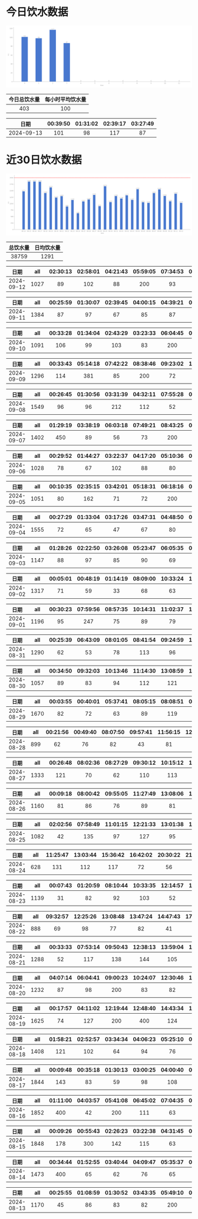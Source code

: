 # 今日饮水数据

<div align=center>
<img src="today.png" style="zoom: 100%;" />

| 今日总饮水量 | 每小时平均饮水量 |
| :----: | :----: |
| 403 | 100 |
</div>

| 日期 | 00:39:50 | 01:31:02 | 02:39:17 | 03:27:49 |
| :----: | :----: | :----: | :----: | :----: |
| 2024-09-13 | 101 | 98 | 117 | 87 |

# 近30日饮水数据

<div align=center>
<img src="30.png"style="zoom: 100%;" />

| 总饮水量 | 日均饮水量 |
| :----: | :----: |
| 38759 | 1291 |
</div>

| 日期 | all | 02:30:13 | 02:58:01 | 04:21:43 | 05:59:05 | 07:34:53 | 08:38:54 | 17:14:28 | 19:44:23 | 21:45:35 | 22:48:20 |
| :----: | :----: | :----: | :----: | :----: | :----: | :----: | :----: | :----: | :----: | :----: | :----: |
| 2024-09-12 | 1027 | 89 | 102 | 88 | 200 | 93 | 79 | 67 | 100 | 113 | 96 |

| 日期 | all | 00:25:59 | 01:30:07 | 02:39:45 | 04:00:15 | 04:39:21 | 05:00:45 | 06:42:00 | 07:06:21 | 15:44:16 | 16:39:41 | 19:10:09 | 20:38:45 | 21:16:38 | 22:26:54 | 22:42:29 | 23:53:21 |
| :----: | :----: | :----: | :----: | :----: | :----: | :----: | :----: | :----: | :----: | :----: | :----: | :----: | :----: | :----: | :----: | :----: | :----: |
| 2024-09-11 | 1384 | 87 | 97 | 67 | 85 | 87 | 73 | 200 | 86 | 59 | 50 | 47 | 81 | 109 | 86 | 88 | 82 |

| 日期 | all | 00:33:28 | 01:34:04 | 02:43:29 | 03:23:33 | 06:04:45 | 07:15:08 | 12:30:01 | 18:47:48 | 19:15:06 | 22:42:04 | 23:16:32 |
| :----: | :----: | :----: | :----: | :----: | :----: | :----: | :----: | :----: | :----: | :----: | :----: | :----: |
| 2024-09-10 | 1091 | 106 | 99 | 103 | 83 | 200 | 80 | 83 | 86 | 97 | 67 | 87 |

| 日期 | all | 00:33:43 | 05:14:18 | 07:42:22 | 08:38:46 | 09:23:02 | 17:09:34 | 17:41:06 | 20:02:39 | 20:49:30 | 22:32:55 |
| :----: | :----: | :----: | :----: | :----: | :----: | :----: | :----: | :----: | :----: | :----: | :----: |
| 2024-09-09 | 1296 | 114 | 381 | 85 | 200 | 72 | 108 | 99 | 55 | 76 | 106 |

| 日期 | all | 00:26:45 | 01:30:56 | 03:31:39 | 04:32:11 | 07:55:28 | 08:47:26 | 08:56:07 | 16:47:07 | 17:17:22 | 19:08:48 | 20:33:30 | 21:45:13 | 22:11:06 | 22:41:32 | 23:42:40 |
| :----: | :----: | :----: | :----: | :----: | :----: | :----: | :----: | :----: | :----: | :----: | :----: | :----: | :----: | :----: | :----: | :----: |
| 2024-09-08 | 1549 | 96 | 96 | 212 | 112 | 52 | 250 | 96 | 95 | 67 | 70 | 65 | 87 | 86 | 67 | 98 |

| 日期 | all | 01:29:19 | 03:38:19 | 06:03:18 | 07:49:21 | 08:43:25 | 08:53:51 | 17:12:07 | 19:36:00 | 20:48:17 | 22:31:33 | 22:42:53 |
| :----: | :----: | :----: | :----: | :----: | :----: | :----: | :----: | :----: | :----: | :----: | :----: | :----: |
| 2024-09-07 | 1402 | 450 | 89 | 56 | 73 | 200 | 52 | 120 | 95 | 77 | 106 | 84 |

| 日期 | all | 00:29:52 | 01:44:27 | 03:22:37 | 04:17:20 | 05:10:36 | 06:24:08 | 07:04:14 | 08:45:33 | 20:44:14 | 22:03:07 |
| :----: | :----: | :----: | :----: | :----: | :----: | :----: | :----: | :----: | :----: | :----: | :----: |
| 2024-09-06 | 1028 | 78 | 67 | 102 | 88 | 80 | 87 | 113 | 200 | 105 | 108 |

| 日期 | all | 00:10:35 | 02:35:15 | 03:42:01 | 05:18:31 | 06:18:16 | 07:40:53 | 08:13:11 | 19:40:59 | 20:14:43 | 22:09:06 | 22:33:23 |
| :----: | :----: | :----: | :----: | :----: | :----: | :----: | :----: | :----: | :----: | :----: | :----: | :----: |
| 2024-09-05 | 1051 | 80 | 162 | 71 | 72 | 200 | 71 | 63 | 95 | 86 | 64 | 87 |

| 日期 | all | 00:27:29 | 01:33:04 | 03:17:26 | 03:47:31 | 04:48:50 | 05:51:45 | 06:22:41 | 07:25:09 | 08:28:29 | 11:39:16 | 17:09:18 | 17:30:22 | 19:49:06 | 20:47:45 | 22:30:53 |
| :----: | :----: | :----: | :----: | :----: | :----: | :----: | :----: | :----: | :----: | :----: | :----: | :----: | :----: | :----: | :----: | :----: |
| 2024-09-04 | 1555 | 72 | 65 | 47 | 67 | 80 | 200 | 298 | 96 | 72 | 60 | 95 | 81 | 83 | 97 | 142 |

| 日期 | all | 01:28:26 | 02:22:50 | 03:26:08 | 05:23:47 | 06:05:35 | 07:33:33 | 07:52:11 | 08:33:56 | 09:15:11 | 16:29:10 | 18:16:41 | 19:18:39 | 19:47:07 | 20:31:07 | 22:43:22 |
| :----: | :----: | :----: | :----: | :----: | :----: | :----: | :----: | :----: | :----: | :----: | :----: | :----: | :----: | :----: | :----: | :----: |
| 2024-09-03 | 1147 | 88 | 97 | 85 | 90 | 69 | 63 | 73 | 42 | 72 | 77 | 80 | 89 | 53 | 102 | 67 |

| 日期 | all | 00:05:01 | 00:48:19 | 01:14:19 | 08:09:00 | 10:33:24 | 11:49:40 | 12:49:58 | 13:45:14 | 14:55:11 | 16:08:48 | 16:52:25 | 20:28:05 | 20:36:24 | 22:34:23 |
| :----: | :----: | :----: | :----: | :----: | :----: | :----: | :----: | :----: | :----: | :----: | :----: | :----: | :----: | :----: | :----: |
| 2024-09-02 | 1317 | 71 | 59 | 33 | 68 | 63 | 46 | 99 | 101 | 67 | 95 | 71 | 102 | 42 | 400 |

| 日期 | all | 00:30:23 | 07:59:56 | 08:57:35 | 10:14:31 | 11:02:37 | 13:12:24 | 15:12:26 | 16:22:17 | 17:16:51 | 18:02:50 | 20:10:58 | 21:28:25 | 22:03:13 |
| :----: | :----: | :----: | :----: | :----: | :----: | :----: | :----: | :----: | :----: | :----: | :----: | :----: | :----: | :----: |
| 2024-09-01 | 1196 | 95 | 247 | 75 | 89 | 79 | 105 | 62 | 54 | 56 | 113 | 95 | 62 | 64 |

| 日期 | all | 00:25:39 | 06:43:09 | 08:01:05 | 08:41:54 | 09:24:59 | 10:15:04 | 11:46:07 | 12:20:48 | 13:05:29 | 15:13:39 | 16:28:45 | 17:52:54 | 20:27:28 | 22:04:21 | 22:52:34 |
| :----: | :----: | :----: | :----: | :----: | :----: | :----: | :----: | :----: | :----: | :----: | :----: | :----: | :----: | :----: | :----: | :----: |
| 2024-08-31 | 1290 | 62 | 53 | 78 | 113 | 96 | 78 | 66 | 67 | 143 | 103 | 87 | 100 | 88 | 74 | 82 |

| 日期 | all | 00:34:50 | 09:32:03 | 10:13:46 | 11:14:30 | 13:08:59 | 13:47:34 | 14:55:34 | 16:57:09 | 20:39:01 | 21:35:04 | 22:35:10 | 22:58:19 | 23:53:01 |
| :----: | :----: | :----: | :----: | :----: | :----: | :----: | :----: | :----: | :----: | :----: | :----: | :----: | :----: | :----: |
| 2024-08-30 | 1057 | 89 | 83 | 94 | 112 | 121 | 37 | 90 | 112 | 60 | 65 | 88 | 73 | 33 |

| 日期 | all | 00:03:55 | 00:40:01 | 05:37:41 | 08:05:15 | 08:08:51 | 08:41:10 | 09:50:41 | 13:04:21 | 14:09:01 | 14:32:05 | 15:18:51 | 15:57:40 | 16:58:42 | 18:27:35 | 20:14:57 | 20:42:23 | 21:20:19 | 22:06:17 | 22:25:07 | 23:35:44 | 23:51:18 |
| :----: | :----: | :----: | :----: | :----: | :----: | :----: | :----: | :----: | :----: | :----: | :----: | :----: | :----: | :----: | :----: | :----: | :----: | :----: | :----: | :----: | :----: | :----: |
| 2024-08-29 | 1670 | 82 | 72 | 63 | 89 | 119 | 74 | 93 | 82 | 101 | 47 | 123 | 147 | 42 | 95 | 98 | 90 | 73 | 62 | 43 | 43 | 32 |

| 日期 | all | 00:21:56 | 00:49:40 | 08:07:50 | 09:57:41 | 11:56:15 | 12:20:47 | 13:01:47 | 16:34:00 | 17:40:57 | 21:23:24 | 21:41:47 |
| :----: | :----: | :----: | :----: | :----: | :----: | :----: | :----: | :----: | :----: | :----: | :----: | :----: |
| 2024-08-28 | 899 | 62 | 76 | 82 | 43 | 81 | 110 | 62 | 133 | 101 | 72 | 77 |

| 日期 | all | 00:26:48 | 08:02:36 | 08:27:29 | 09:30:12 | 10:15:12 | 12:14:11 | 13:05:37 | 14:35:14 | 16:19:46 | 17:31:05 | 19:11:05 | 20:10:50 | 20:56:26 | 22:27:22 |
| :----: | :----: | :----: | :----: | :----: | :----: | :----: | :----: | :----: | :----: | :----: | :----: | :----: | :----: | :----: | :----: |
| 2024-08-27 | 1333 | 121 | 70 | 62 | 110 | 113 | 112 | 102 | 115 | 89 | 67 | 146 | 61 | 76 | 89 |

| 日期 | all | 00:09:18 | 08:00:42 | 09:55:05 | 11:27:49 | 13:08:06 | 13:09:44 | 13:30:18 | 15:10:56 | 16:26:15 | 16:59:54 | 20:02:25 | 20:53:37 | 22:42:14 |
| :----: | :----: | :----: | :----: | :----: | :----: | :----: | :----: | :----: | :----: | :----: | :----: | :----: | :----: | :----: |
| 2024-08-26 | 1160 | 81 | 86 | 76 | 89 | 81 | 147 | 196 | 89 | 85 | 75 | 31 | 62 | 62 |

| 日期 | all | 02:02:56 | 07:58:49 | 11:01:15 | 12:21:33 | 13:01:38 | 14:18:35 | 15:14:18 | 16:07:55 | 18:27:03 | 19:10:21 | 20:07:30 | 20:27:37 | 23:42:01 |
| :----: | :----: | :----: | :----: | :----: | :----: | :----: | :----: | :----: | :----: | :----: | :----: | :----: | :----: | :----: |
| 2024-08-25 | 1082 | 42 | 135 | 97 | 127 | 95 | 101 | 81 | 43 | 75 | 56 | 76 | 51 | 103 |

| 日期 | all | 11:25:47 | 13:03:44 | 15:36:42 | 16:42:02 | 20:30:22 | 21:16:33 | 23:05:43 |
| :----: | :----: | :----: | :----: | :----: | :----: | :----: | :----: | :----: |
| 2024-08-24 | 628 | 131 | 112 | 117 | 72 | 56 | 65 | 75 |

| 日期 | all | 00:07:43 | 01:20:59 | 08:10:44 | 10:33:35 | 12:14:57 | 12:57:29 | 13:54:16 | 15:13:26 | 16:54:26 | 17:25:40 | 18:13:14 | 19:26:59 | 20:37:53 | 21:18:49 | 21:53:39 | 22:47:55 |
| :----: | :----: | :----: | :----: | :----: | :----: | :----: | :----: | :----: | :----: | :----: | :----: | :----: | :----: | :----: | :----: | :----: | :----: |
| 2024-08-23 | 1139 | 31 | 82 | 92 | 103 | 52 | 55 | 10 | 147 | 87 | 81 | 62 | 46 | 86 | 67 | 42 | 96 |

| 日期 | all | 09:32:57 | 12:25:26 | 13:08:48 | 13:47:24 | 14:47:43 | 17:36:59 | 20:11:49 | 20:51:57 | 21:40:46 | 22:06:57 | 22:56:15 | 23:40:32 |
| :----: | :----: | :----: | :----: | :----: | :----: | :----: | :----: | :----: | :----: | :----: | :----: | :----: | :----: |
| 2024-08-22 | 888 | 69 | 98 | 77 | 82 | 41 | 73 | 44 | 83 | 102 | 110 | 66 | 43 |

| 日期 | all | 00:33:33 | 07:53:14 | 09:50:43 | 12:38:13 | 13:59:04 | 15:41:10 | 16:38:17 | 17:01:25 | 17:39:25 | 18:47:36 | 19:35:47 | 20:01:59 | 21:29:30 | 22:15:55 |
| :----: | :----: | :----: | :----: | :----: | :----: | :----: | :----: | :----: | :----: | :----: | :----: | :----: | :----: | :----: | :----: |
| 2024-08-21 | 1288 | 52 | 117 | 138 | 144 | 105 | 84 | 81 | 76 | 80 | 87 | 88 | 35 | 126 | 75 |

| 日期 | all | 04:07:14 | 06:04:41 | 09:00:23 | 10:24:07 | 12:30:46 | 13:01:38 | 13:49:15 | 14:50:28 | 16:04:30 | 20:11:14 | 22:37:13 | 23:07:21 |
| :----: | :----: | :----: | :----: | :----: | :----: | :----: | :----: | :----: | :----: | :----: | :----: | :----: | :----: |
| 2024-08-20 | 1232 | 87 | 98 | 200 | 83 | 82 | 63 | 96 | 84 | 87 | 200 | 73 | 79 |

| 日期 | all | 00:17:57 | 04:11:02 | 12:19:44 | 12:48:40 | 14:43:34 | 15:11:11 | 15:53:00 | 17:00:21 | 19:51:46 | 21:39:51 | 22:27:02 |
| :----: | :----: | :----: | :----: | :----: | :----: | :----: | :----: | :----: | :----: | :----: | :----: | :----: |
| 2024-08-19 | 1625 | 74 | 127 | 200 | 400 | 124 | 76 | 89 | 96 | 102 | 250 | 87 |

| 日期 | all | 01:58:21 | 02:52:57 | 03:34:34 | 04:06:23 | 05:25:10 | 06:16:31 | 06:49:14 | 08:48:51 | 17:02:56 | 18:33:20 | 20:42:26 | 22:13:18 | 23:14:29 |
| :----: | :----: | :----: | :----: | :----: | :----: | :----: | :----: | :----: | :----: | :----: | :----: | :----: | :----: | :----: |
| 2024-08-18 | 1408 | 121 | 102 | 64 | 94 | 76 | 250 | 81 | 65 | 65 | 63 | 300 | 65 | 62 |

| 日期 | all | 00:09:48 | 00:35:18 | 01:30:13 | 03:00:25 | 04:00:40 | 05:37:34 | 06:05:51 | 07:06:45 | 07:50:20 | 08:38:00 | 09:12:57 | 17:03:59 | 20:33:53 | 20:33:59 | 22:31:04 | 23:30:29 | 23:42:13 |
| :----: | :----: | :----: | :----: | :----: | :----: | :----: | :----: | :----: | :----: | :----: | :----: | :----: | :----: | :----: | :----: | :----: | :----: | :----: |
| 2024-08-17 | 1844 | 143 | 83 | 59 | 98 | 108 | 200 | 103 | 85 | 89 | 74 | 62 | 110 | 65 | 300 | 55 | 64 | 146 |

| 日期 | all | 01:11:00 | 04:03:57 | 05:41:08 | 06:45:02 | 07:04:35 | 07:51:28 | 08:28:54 | 15:45:41 | 18:26:53 | 18:30:01 | 20:31:01 | 21:51:36 | 22:27:30 | 22:28:58 |
| :----: | :----: | :----: | :----: | :----: | :----: | :----: | :----: | :----: | :----: | :----: | :----: | :----: | :----: | :----: | :----: |
| 2024-08-16 | 1852 | 400 | 42 | 200 | 111 | 63 | 94 | 62 | 36 | 300 | 113 | 112 | 98 | 73 | 148 |

| 日期 | all | 00:09:26 | 00:55:43 | 02:26:23 | 03:22:38 | 04:31:45 | 05:34:30 | 07:54:03 | 08:33:00 | 09:47:53 | 17:59:59 | 18:41:22 | 19:12:09 | 20:33:54 | 21:24:01 | 21:27:57 | 22:44:10 | 23:50:21 |
| :----: | :----: | :----: | :----: | :----: | :----: | :----: | :----: | :----: | :----: | :----: | :----: | :----: | :----: | :----: | :----: | :----: | :----: | :----: |
| 2024-08-15 | 1848 | 178 | 300 | 142 | 115 | 63 | 73 | 88 | 74 | 32 | 100 | 96 | 62 | 78 | 73 | 178 | 59 | 137 |

| 日期 | all | 00:34:44 | 01:52:55 | 03:40:44 | 04:09:47 | 05:35:37 | 07:12:09 | 08:36:25 | 08:50:34 | 18:15:22 | 18:51:52 | 19:27:11 | 20:44:07 | 22:19:43 |
| :----: | :----: | :----: | :----: | :----: | :----: | :----: | :----: | :----: | :----: | :----: | :----: | :----: | :----: | :----: |
| 2024-08-14 | 1473 | 400 | 65 | 62 | 76 | 65 | 74 | 200 | 66 | 96 | 100 | 80 | 77 | 112 |

| 日期 | all | 00:25:55 | 01:08:59 | 01:30:52 | 03:43:35 | 05:49:10 | 07:42:22 | 08:13:00 | 08:28:32 | 09:28:33 | 18:57:51 | 20:35:44 |
| :----: | :----: | :----: | :----: | :----: | :----: | :----: | :----: | :----: | :----: | :----: | :----: | :----: |
| 2024-08-13 | 1170 | 45 | 86 | 83 | 82 | 200 | 62 | 86 | 73 | 86 | 300 | 67 |

